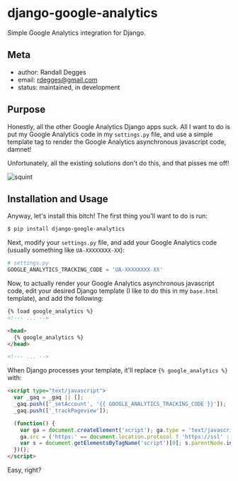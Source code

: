 # django-google-analytics

Simple Google Analytics integration for Django.


## Meta

* author: Randall Degges
* email:  rdegges@gmail.com
* status: maintained, in development


## Purpose

Honestly, all the other Google Analytics Django apps suck. All I want to do is
put my Google Analytics code in my ``settings.py`` file, and use a simple
template tag to render the Google Analytics asynchronous javascript code,
damnet!

Unfortunately, all the existing solutions don't do this, and that pisses me
off!

![squint](https://github.com/rdegges/django-google-analytics/raw/master/assets/squint.png)


## Installation and Usage

Anyway, let's install this bitch! The first thing you'll want to do is run:

``` bash
$ pip install django-google-analytics
```

Next, modify your ``settings.py`` file, and add your Google Analytics code
(usually something like ``UA-XXXXXXXX-XX``):

``` python
# settings.py
GOOGLE_ANALYTICS_TRACKING_CODE = 'UA-XXXXXXXX-XX'
```

Now, to actually render your Google Analytics asynchronous javascript code,
edit your desired Django template (I like to do this in my ``base.html``
template), and add the following:

``` html
{% load google_analytics %}
<!--- ... -->

<head>
  {% google_analytics %}
</head>

<!--- ... -->
```

When Django processes your template, it'll replace ``{% google_analytics %}``
with:

``` html
<script type="text/javascript">
  var _gaq = _gaq || [];
  _gaq.push(['_setAccount', '{{ GOOGLE_ANALYTICS_TRACKING_CODE }}']);
  _gaq.push(['_trackPageview']);

  (function() {
    var ga = document.createElement('script'); ga.type = 'text/javascript'; ga.async = true;
    ga.src = ('https:' == document.location.protocol ? 'https://ssl' : 'http://www') + '.google-analytics.com/ga.js';
    var s = document.getElementsByTagName('script')[0]; s.parentNode.insertBefore(ga, s);
  })();
</script>
```

Easy, right?
